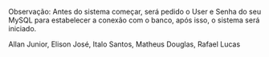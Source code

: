 Observação: Antes do sistema começar, será pedido o User e Senha do seu MySQL para estabelecer a conexão com o banco, após isso, o sistema será iniciado.

Allan Junior, Elison José, Italo Santos, Matheus Douglas, Rafael Lucas
